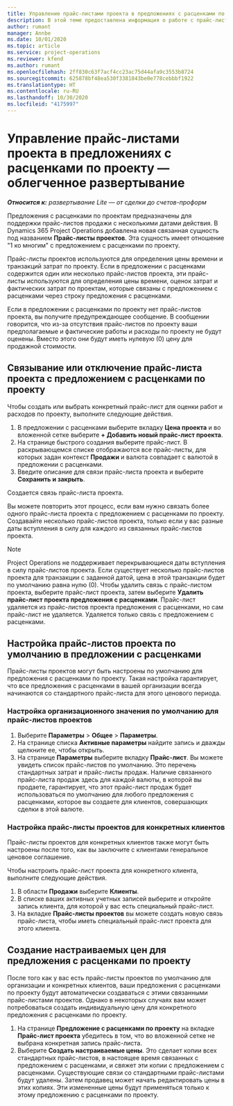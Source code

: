 ```yaml
---
title: Управление прайс-листами проекта в предложениях с расценками по проекту — облегченное развертывание
description: В этой теме предоставлена информация о работе с прайс-листами проекта в предложениях с расценками. (Sales)
author: rumant
manager: Annbe
ms.date: 10/01/2020
ms.topic: article
ms.service: project-operations
ms.reviewer: kfend
ms.author: rumant
ms.openlocfilehash: 2ff830c63f7acf4cc23ac75d44afa9c3553b8724
ms.sourcegitcommit: 625878bf48ea530f3381843be0e778cebbbf1922
ms.translationtype: HT
ms.contentlocale: ru-RU
ms.lasthandoff: 10/30/2020
ms.locfileid: "4175997"
---
```

# <a name="manage-project-price-lists-on-project-quotes---lite"></a>Управление прайс-листами проекта в предложениях с расценками по проекту — облегченное развертывание

_**Относится к:** развертывание Lite — от сделки до счетов-проформ_

Предложения с расценками по проектам предназначены для поддержки прайс-листов продажи с несколькими датами действия. В Dynamics 365 Project Operations добавлена новая связанная сущность под названием **Прайс-листы проектов**. Эта сущность имеет отношение "1 ко многим" с предложением с расценками по проекту.

Прайс-листы проектов используются для определения цены времени и транзакций затрат по проекту. Если в предложении с расценками содержится один или несколько прайс-листов проекта, эти прайс-листы используются для определения цены времени, оценок затрат и фактических затрат по проектам, которые связаны с предложением с расценками через строку предложения с расценками.

Если в предложении с расценками по проекту нет прайс-листов проекта, вы получите предупреждающее сообщение. В сообщении говорится, что из-за отсутствия прайс-листов по проекту ваши предполагаемые и фактические работы и расходы по проекту не будут оценены. Вместо этого они будут иметь нулевую (0) цену для продажной стоимости.

## <a name="associate-or-disassociate-a-project-price-list-on-a-project-quote"></a>Связывание или отключение прайс-листа проекта с предложением с расценками по проекту

Чтобы создать или выбрать конкретный прайс-лист для оценки работ и расходов по проекту, выполните следующие действия.

1. В предложении с расценками выберите вкладку **Цена проекта** и во вложенной сетке выберите **+ Добавить новый прайс-лист проекта**.
2. На странице быстрого создания выберите прайс-лист. В раскрывающемся списке отображаются все прайс-листы, для которых задан контекст **Продажи** и валюта совпадает с валютой в предложении с расценками.
4. Введите описание для связи прайс-листа проекта и выберите **Сохранить и закрыть**.

Создается связь прайс-листа проекта.

Вы можете повторить этот процесс, если вам нужно связать более одного прайс-листа проекта с предложением с расценками по проекту. Создавайте несколько прайс-листов проекта, только если у вас разные даты вступления в силу для каждого из связанных прайс-листов проекта.

> [!NOTE]
> Project Operations не поддерживает перекрывающиеся даты вступления в силу прайс-листов проекта. Если существует несколько прайс-листов проекта для транзакции с заданной датой, цена в этой транзакции будет по умолчанию равна нулю (0).
Чтобы удалить связь с прайс-листом проекта, выберите прайс-лист проекта, затем выберите **Удалить прайс-лист проекта предложения с расценками**. Прайс-лист удаляется из прайс-листов проекта предложения с расценками, но сам прайс-лист не удаляется. Удаляется только связь с предложением с расценками.

## <a name="set-up-default-project-price-lists-on-a-quote"></a>Настройка прайс-листов проекта по умолчанию в предложении с расценками

Прайс-листы проектов могут быть настроены по умолчанию для предложения с расценками по проекту. Такая настройка гарантирует, что все предложения с расценками в вашей организации всегда начинаются со стандартного прайс-листа для этого ценового периода.

### <a name="set-up-organizational-default-for-project-price-lists"></a>Настройка организационного значения по умолчанию для прайс-листов проектов

1. Выберите **Параметры** > **Общее** > **Параметры**.
2. На странице списка **Активные параметры** найдите запись и дважды щелкните ее, чтобы открыть. 
3. На странице **Параметры** выберите вкладку **Прайс-лист**. Вы можете увидеть список прайс-листов по умолчанию. Это перечень стандартных затрат и прайс-листы продаж. Наличие связанного прайс-листа продаж здесь для каждой валюты, в которой вы продаете, гарантирует, что этот прайс-лист продаж будет использоваться по умолчанию для любого предложения с расценками, которое вы создаете для клиентов, совершающих сделки в этой валюте.

### <a name="set-up-customer-specific-project-price-lists"></a>Настройка прайс-листы проектов для конкретных клиентов

Прайс-листы проектов для конкретных клиентов также могут быть настроены после того, как вы заключите с клиентами генеральное ценовое соглашение.

Чтобы настроить прайс-лист проекта для конкретного клиента, выполните следующие действия.

1. В области **Продажи** выберите **Клиенты**.
2. В списке ваших активных учетных записей выберите и откройте запись клиента, для которой у вас есть специальный прайс-лист.
3. На вкладке **Прайс-листы проектов** вы можете создать новую связь прайс-листа, чтобы иметь специальный прайс-лист проекта для этого клиента.

## <a name="create-custom-pricing-on-a-project-quote"></a>Создание настраиваемых цен для предложения с расценками по проекту

После того как у вас есть прайс-листы проектов по умолчанию для организации и конкретных клиентов, ваши предложения с расценками по проекту будут автоматически создаваться с этими связанными прайс-листами проектов. Однако в некоторых случаях вам может потребоваться создать индивидуальную цену для конкретного предложения с расценками по проекту. 

1. На странице **Предложение с расценками по проекту** на вкладке **Прайс-лист проекта** убедитесь в том, что во вложенной сетке не выбрана конкретная запись прайс-листа.
2. Выберите **Создать настраиваемые цены**. Это сделает копии всех стандартных прайс-листов, в настоящее время связанных с предложением с расценками, и свяжет эти копии с предложением с расценками. Существующие связи со стандартными прайс-листами будут удалены. Затем продавец может начать редактировать цены в этих копиях. Эти измененные цены будут применяться только к этому предложению с расценками по проекту.
